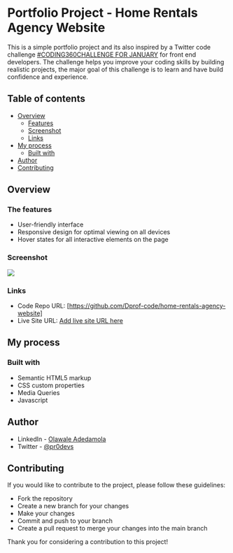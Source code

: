 # Portfolio Project - Home Rentals Agency Website

This is a simple portfolio project and its also inspired by a Twitter code challenge [#CODING360CHALLENGE FOR JANUARY](https://twitter.com/codingossy/status/1610534130428661760?s=20&t=80STVNYmUh3ADhz9CjAyHQ) for front end developers. The challenge helps you improve your coding skills by building realistic projects, the major goal of this challenge is to learn and have build confidence and experience.

## Table of contents

- [Overview](#overview)
  - [Features](#the-features)
  - [Screenshot](#screenshot)
  - [Links](#links)
- [My process](#my-process)
  - [Built with](#built-with)
- [Author](#author)
- [Contributing](#contributing)

## Overview

### The features

- User-friendly interface
- Responsive design for optimal viewing on all devices
- Hover states for all interactive elements on the page

### Screenshot

![](./images/desktop-view.jpg)

### Links

- Code Repo URL: [https://github.com/Dprof-code/home-rentals-agency-website]
- Live Site URL: [Add live site URL here](https://your-live-site-url.com)

## My process

### Built with

- Semantic HTML5 markup
- CSS custom properties
- Media Queries
- Javascript

## Author

- LinkedIn - [Olawale Adedamola](https://www.linkedin.com/in/olawale-adedamola-b9b1641a2/)
- Twitter - [@pr0devs](https://twitter.com/pr0devs)

## Contributing

If you would like to contribute to the project, please follow these guidelines:

- Fork the repository
- Create a new branch for your changes
- Make your changes
- Commit and push to your branch
- Create a pull request to merge your changes into the main branch

Thank you for considering a contribution to this project!
